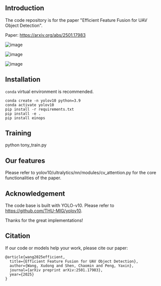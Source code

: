 ## Introduction
The code repository is for the paper "Efficient Feature Fusion for UAV Object Detection".

Paper: https://arxiv.org/abs/2501.17983

![image](https://github.com/user-attachments/assets/c5dbc594-3147-4292-94b0-bd861695d620)



![image](https://github.com/user-attachments/assets/d8905927-dd8b-4024-afb1-0039db9a659a)



![image](https://github.com/user-attachments/assets/676425b0-7883-4260-9db3-a863dff21ad2)



## Installation
`conda` virtual environment is recommended. 
```
conda create -n yolov10 python=3.9
conda activate yolov10
pip install -r requirements.txt
pip install -e .
pip install einops
```

## Training
python tony_train.py


## Our features
Please refer to yolov10/ultralytics/nn/modules/cv_attention.py for the core functionalities of the paper.


## Acknowledgement
The code base is built with YOLO-v10.  Please refer to https://github.com/THU-MIG/yolov10.

Thanks for the great implementations!


## Citation
If our code or models help your work, please cite our paper:
```
@article{wang2025efficient,
  title={Efficient Feature Fusion for UAV Object Detection},
  author={Wang, Xudong and Shen, Chaomin and Peng, Yaxin},
  journal={arXiv preprint arXiv:2501.17983},
  year={2025}
}
```

